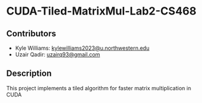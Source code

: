 # CUDA-Tiled-MatrixMul-Lab2-CS468
## Contributors
- Kyle Williams: [kylewilliams2023@u.northwestern.edu](mailto:kylewilliams2023@u.northwestern.edu)
- Uzair Qadir: [uzairq93@gmail.com](mailto:uzairq93@gmail.com)

## Description
This project implements a tiled algorithm for faster matrix multiplication in CUDA
